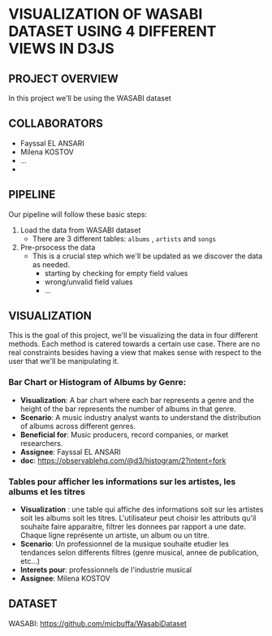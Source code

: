 # VISUALIZATION OF WASABI DATASET USING 4 DIFFERENT VIEWS IN D3JS

## PROJECT OVERVIEW

In this project we'll be using the WASABI dataset

## COLLABORATORS

- Fayssal EL ANSARI
- Milena KOSTOV
- ...
-

## PIPELINE

Our pipeline will follow these basic steps:

1. Load the data from WASABI dataset
   - There are 3 different tables: `albums` , `artists` and `songs`
2. Pre-prsocess the data
   - This is a crucial step which we'll be updated as we discover the data as needed.
     - starting by checking for empty field values
     - wrong/unvalid field values
     - ...

## VISUALIZATION

This is the goal of this project, we'll be visualizing the data in four different methods. Each method is catered towards a certain use case. There are no real constraints besides having a view that makes sense with respect to the user that we'll be manipulating it.

### Bar Chart or Histogram of Albums by Genre:

- **Visualization**: A bar chart where each bar represents a genre and the height of the bar represents the number of albums in that genre.
- **Scenario**: A music industry analyst wants to understand the distribution of albums across different genres.
- **Beneficial for**: Music producers, record companies, or market researchers.
- **Assignee**: Fayssal EL ANSARI
- **doc**: https://observablehq.com/@d3/histogram/2?intent=fork


### Tables pour afficher les informations sur les artistes, les albums et les titres

- **Visualization** : une table qui affiche des informations soit sur les artistes soit les albums soit les titres. L'utilisateur peut choisir les attributs qu'il souhaite faire apparaitre, filtrer les donnees par rapport a une date. Chaque ligne représente un artiste, un album ou un titre.
- **Scenario**: Un professionnel de la musique souhaite etudier les tendances selon differents filtres (genre musical, annee de publication, etc...)
- **Interets pour**: professionnels de l'industrie musical
- **Assignee**: Milena KOSTOV

## DATASET

WASABI: https://github.com/micbuffa/WasabiDataset

